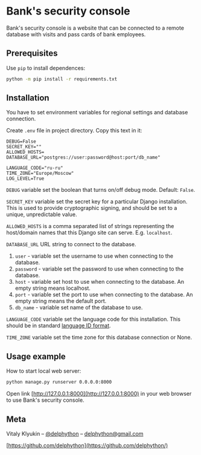 # Bank's security console

Bank's security console is a website that can be connected to a remote database with visits and pass cards of bank employees.

## Prerequisites

Use `pip` to install dependences:
```bash
python -m pip install -r requirements.txt
```
## Installation
You have to set environment variables for regional settings and database connection.

Create `.env` file in project directory. Copy this text in it:
```
DEBUG=False
SECRET_KEY=""
ALLOWED_HOSTS=
DATABASE_URL="postgres://user:password@host:port/db_name"

LANGUAGE_CODE="ru-ru"
TIME_ZONE="Europe/Moscow"
LOG_LEVEL=True
```

`DEBUG` variable set the boolean that turns on/off debug mode. Default: `False`.

`SECRET_KEY` variable set the secret key for a particular Django installation. This is used to provide cryptographic signing, and should be set to a unique, unpredictable value.

`ALLOWED_HOSTS` is a comma separated list of strings representing the host/domain names that this Django site can serve.  E.g. `localhost`.

`DATABASE_URL` URL string to connect to the database.
 1. `user` - variable set the username to use when connecting to the database.
 2. `password` - variable set the password to use when connecting to the database.
 3. `host` - variable set host to use when connecting to the database. An empty string means localhost.
 4. `port` - variable set the port to use when connecting to the database. An empty string means the default port.
 5. `db_name` - variable set name of the database to use.

`LANGUAGE_CODE` variable set the language code for this installation. This should be in standard [language ID format](https://docs.djangoproject.com/en/3.2/topics/i18n/#term-language-code).

`TIME_ZONE` variable set the time zone for this database connection or None.





## Usage example

How to start local web server:
```sh
python manage.py runserver 0.0.0.0:8000
```

Open link [http://127.0.0.1:8000](http://127.0.0.1:8000) in your web browser to use Bank's security console.

## Meta

Vitaly Klyukin – [@delphython](https://t.me/delphython) – [delphython@gmail.com](mailto:delphython@gmail.com)

[https://github.com/delphython](https://github.com/delphython/)

